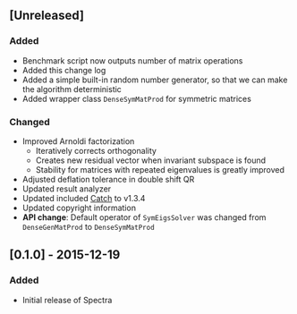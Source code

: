 ## [Unreleased]
### Added
- Benchmark script now outputs number of matrix operations
- Added this change log
- Added a simple built-in random number generator, so that we can make
  the algorithm deterministic
- Added wrapper class `DenseSymMatProd` for symmetric matrices

### Changed
- Improved Arnoldi factorization
  - Iteratively corrects orthogonality
  - Creates new residual vector when invariant subspace is found
  - Stability for matrices with repeated eigenvalues is greatly improved
- Adjusted deflation tolerance in double shift QR
- Updated result analyzer
- Updated included [Catch](https://github.com/philsquared/Catch) to v1.3.4
- Updated copyright information
- **API change**: Default operator of `SymEigsSolver` was changed from
  `DenseGenMatProd` to `DenseSymMatProd`

## [0.1.0] - 2015-12-19
### Added
- Initial release of Spectra
